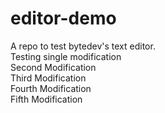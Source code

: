 # editor-demo
A repo to test bytedev's text editor.  
Testing single modification  
Second Modification  
Third Modification  
Fourth Modification  
Fifth Modification
